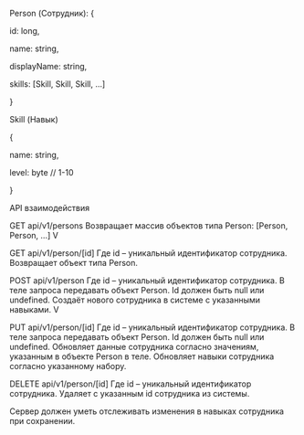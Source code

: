 Person (Сотрудник):
{

  id: long,

  name: string,

  displayName: string,

  skills: [Skill, Skill, Skill, …]

}

Skill (Навык)

{

  name: string,

  level: byte // 1-10

}

API взаимодействия

GET api/v1/persons
Возвращает массив объектов типа Person:
[Person, Person, …]                                                          V

 
GET api/v1/person/[id]
Где id – уникальный идентификатор сотрудника.
Возвращает объект типа Person.

POST api/v1/person
Где id – уникальный идентификатор сотрудника.
В теле запроса передавать объект Person. Id должен быть null или undefined.
Создаёт нового сотрудника в системе с указанными навыками.                    V

PUT api/v1/person/[id]
Где id – уникальный идентификатор сотрудника.
В теле запроса передавать объект Person. Id должен быть null или undefined.
Обновляет данные сотрудника согласно значениям, указанным в объекте Person в теле. Обновляет навыки сотрудника согласно указанному набору.

 
DELETE api/v1/person/[id]
Где id – уникальный идентификатор сотрудника.
Удаляет с указанным id сотрудника из системы.

Сервер должен уметь отслеживать изменения в навыках сотрудника при сохранении.
